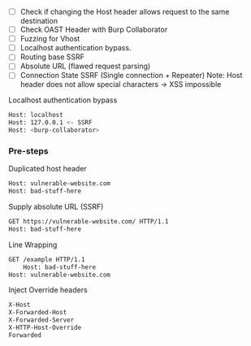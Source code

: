 - [ ] Check if changing the Host header allows request to the same destination
- [ ] Check OAST Header with Burp Collaborator
- [ ] Fuzzing for Vhost
- [ ] Localhost authentication bypass.
- [ ] Routing base SSRF
- [ ] Absolute URL (flawed request parsing)
- [ ] Connection State SSRF (Single connection + Repeater)
Note: Host header does not allow special characters -> XSS impossible

Localhost authentication bypass
```bash
Host: localhost
Host: 127.0.0.1 <- SSRF
Host: <burp-collaborator>
```
### Pre-steps
Duplicated host header
```bash
Host: vulnerable-website.com 
Host: bad-stuff-here
```
Supply absolute URL (SSRF)
```bash
GET https://vulnerable-website.com/ HTTP/1.1
Host: bad-stuff-here 
```
Line Wrapping
```bash
GET /example HTTP/1.1 
	Host: bad-stuff-here 
Host: vulnerable-website.com
```
Inject Override headers
```bash
X-Host
X-Forwarded-Host
X-Forwarded-Server
X-HTTP-Host-Override
Forwarded
```